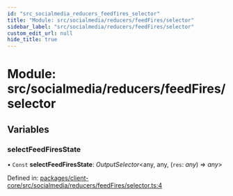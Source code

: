 ```yaml
---
id: "src_socialmedia_reducers_feedfires_selector"
title: "Module: src/socialmedia/reducers/feedFires/selector"
sidebar_label: "src/socialmedia/reducers/feedFires/selector"
custom_edit_url: null
hide_title: true
---
```


# Module: src/socialmedia/reducers/feedFires/selector

## Variables

### selectFeedFiresState

• `Const` **selectFeedFiresState**: *OutputSelector*<any, any, (`res`: *any*) => *any*\>

Defined in: [packages/client-core/src/socialmedia/reducers/feedFires/selector.ts:4](https://github.com/xr3ngine/xr3ngine/blob/a16a45d7e/packages/client-core/src/socialmedia/reducers/feedFires/selector.ts#L4)
